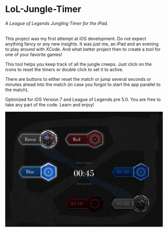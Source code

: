 # LoL-Jungle-Timer
###### A League of Legends Jungling Timer for the iPad.

This project was my first attempt at iOS development. Do not expect anything fancy or any new insights.
It was just me, an iPad and an evening to play around with XCode. And what better project then to create a tool for
one of your favorite games!

This tool helps you keep track of all the jungle creeps. Just click on the icons to reset the timers or double click to set it to active.

There are buttons to either reset the match or jump several seconds or minutes ahead into the match (in case you forgot to start the app parallel to the match).

Optimized for iOS Version 7 and League of Legends pre 5.0.
You are free to take any part of the code. Learn and enjoy!

![LoL-Jungle-Timer Screenshot](https://raw.githubusercontent.com/firstaidkid/LoL-Jungle-Timer/master/loljungletimer.png)
